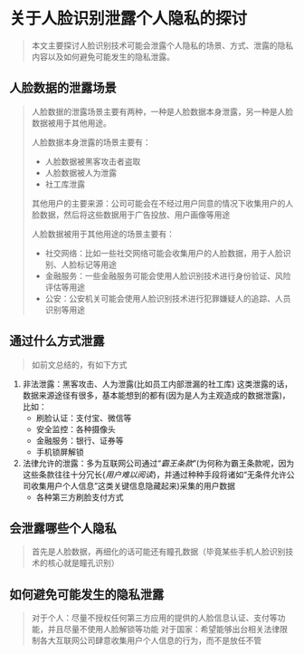 # 关于人脸识别泄露个人隐私的探讨

> 本文主要探讨人脸识别技术可能会泄露个人隐私的场景、方式、泄露的隐私内容以及如何避免可能发生的隐私泄露。

## 人脸数据的泄露场景

> 人脸数据的泄露场景主要有两种，一种是人脸数据本身泄露，另一种是人脸数据被用于其他用途。
>
> 人脸数据本身泄露的场景主要有：
>
> -   人脸数据被黑客攻击者盗取
> -   人脸数据被人为泄露
> -   社工库泄露
>
> 其他用户的主要来源：公司可能会在不经过用户同意的情况下收集用户的人脸数据，然后将这些数据用于广告投放、用户画像等用途
>
> 人脸数据被用于其他用途的场景主要有：
>
> -   社交网络：比如一些社交网络可能会收集用户的人脸数据，用于人脸识别、人脸标记等用途
> -   金融服务：一些金融服务可能会使用人脸识别技术进行身份验证、风险评估等用途
> -   公安：公安机关可能会使用人脸识别技术进行犯罪嫌疑人的追踪、人员识别等用途

## 通过什么方式泄露

> 如前文总结的，有如下方式

1. 非法泄露：黑客攻击、人为泄露(比如员工内部泄漏的社工库)
   这类泄露的话，数据来源途径有很多，基本能想到的都有(因为是人为主观造成的数据泄露)，比如：
    - 刷脸认证：支付宝、微信等
    - 安全监控：各种摄像头
    - 金融服务：银行、证券等
    - 手机锁屏解锁
2. 法律允许的泄露：多为互联网公司通过“_霸王条款_”(为何称为霸王条款呢，因为这些条款往往十分冗长{_用户难以阅读_}，并通过种种手段将诸如“无条件允许公司收集用户个人信息”这类关键信息隐藏起来)采集的用户数据
    - 各种第三方刷脸支付方式

## 会泄露哪些个人隐私

> 首先是人脸数据，再细化的话可能还有瞳孔数据（毕竟某些手机人脸识别技术的核心就是瞳孔识别）

## 如何避免可能发生的隐私泄露

> 对于个人：尽量不授权任何第三方应用的提供的人脸信息认证、支付等功能，并且尽量不使用人脸解锁等功能
> 对于国家：希望能够出台相关法律限制各大互联网公司肆意收集用户个人信息的行为，而不是放任不管
